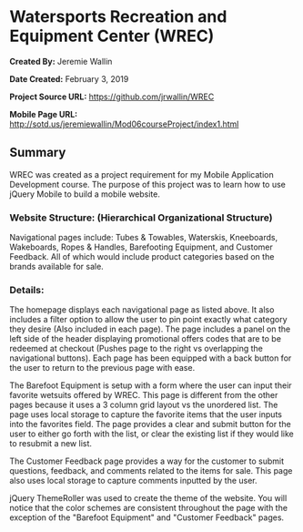 # Watersports Recreation and Equipment Center (WREC)
**Created By:** Jeremie Wallin

**Date Created:** February 3, 2019

**Project Source URL:**
<a href="https://github.com/jrwallin/WREC">https://github.com/jrwallin/WREC</a>

**Mobile Page URL:**
<a href="http://sotd.us/jeremiewallin/Mod06courseProject/index1.html">http://sotd.us/jeremiewallin/Mod06courseProject/index1.html</a>

## Summary
WREC was created as a project requirement for my Mobile Application Development course.  The purpose of this project was to learn how to use jQuery Mobile to build a mobile website.
 
### Website Structure: (Hierarchical Organizational Structure)
Navigational pages include: Tubes & Towables, Waterskis, Kneeboards, Wakeboards, Ropes & Handles, Barefooting Equipment, and Customer Feedback.  All of which would include product categories based on the brands available for sale. 

### Details:
The homepage displays each navigational page as listed above.  It also includes a filter option to allow the user to pin point exactly what category they desire (Also included in each page).  The page includes a panel on the left side of the header displaying promotional offers codes that are to be redeemed at checkout (Pushes page to the right vs overlapping the navigational buttons).  Each page has been equipped with a back button for the user to return to the previous page with ease.  

The Barefoot Equipment is setup with a form where the user can input their favorite wetsuits offered by WREC.  This page is different from the other pages because it uses a 3 column grid layout vs the unordered list.  The page uses local storage to capture the favorite items that the user inputs into the favorites field.  The page provides a clear and submit button for the user to either go forth with the list, or clear the existing list if they would like to resubmit a new list.

The Customer Feedback page provides a way for the customer to submit questions, feedback, and comments related to the items for sale.  This page also uses local storage to capture comments inputted by the user.

jQuery ThemeRoller was used to create the theme of the website.  You will notice that the color schemes are consistent throughout the page with the exception of the "Barefoot Equipment" and "Customer Feedback" pages. 
